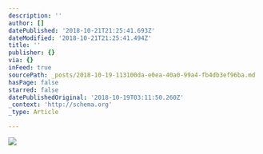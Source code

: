 ```yaml
---
description: ''
author: []
datePublished: '2018-10-21T21:25:41.693Z'
dateModified: '2018-10-21T21:25:41.494Z'
title: ''
publisher: {}
via: {}
inFeed: true
sourcePath: _posts/2018-10-19-113100da-e0ea-40a0-99a4-fb4db3ef96ba.md
hasPage: false
starred: false
datePublishedOriginal: '2018-10-19T03:11:50.260Z'
_context: 'http://schema.org'
_type: Article

---
```

![](https://the-grid-user-content.s3-us-west-2.amazonaws.com/05a19d92-edf4-4d12-8868-7fb6c98eccd8.jpg)